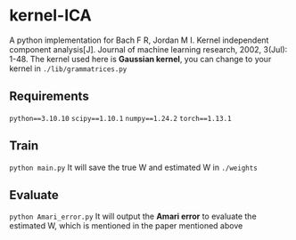 # kernel-ICA
A python implementation for Bach F R, Jordan M I. Kernel independent component analysis[J]. Journal of machine learning research, 2002, 3(Jul): 1-48.
The kernel used here is **Gaussian kernel**, you can change to your kernel in `./lib/grammatrices.py`
## Requirements
`python==3.10.10`
`scipy==1.10.1`
`numpy==1.24.2`
`torch==1.13.1`

## Train
`python main.py`
It will save the true W and estimated W in `./weights`

## Evaluate
`python Amari_error.py`
It will output the **Amari error** to evaluate the estimated W, which is mentioned in the paper mentioned above
